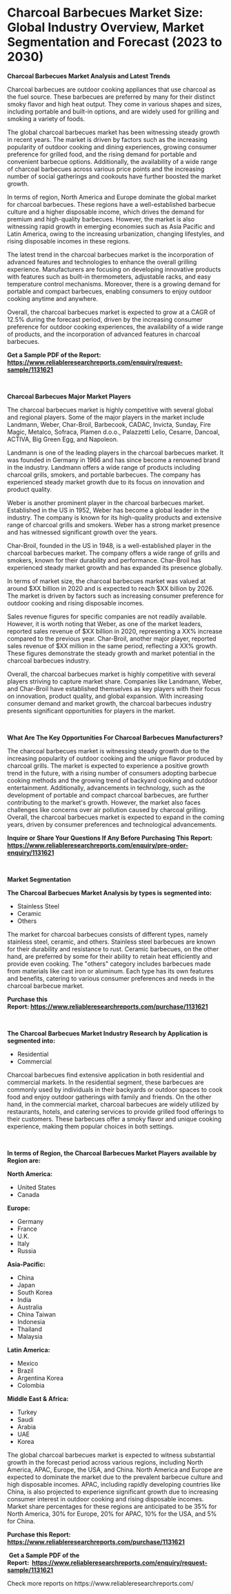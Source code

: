<p><h1>Charcoal Barbecues Market Size: Global Industry Overview, Market Segmentation and Forecast (2023 to 2030)</h1></p><p><strong>Charcoal Barbecues Market Analysis and Latest Trends</strong></p>
<p><p>Charcoal barbecues are outdoor cooking appliances that use charcoal as the fuel source. These barbecues are preferred by many for their distinct smoky flavor and high heat output. They come in various shapes and sizes, including portable and built-in options, and are widely used for grilling and smoking a variety of foods.</p><p>The global charcoal barbecues market has been witnessing steady growth in recent years. The market is driven by factors such as the increasing popularity of outdoor cooking and dining experiences, growing consumer preference for grilled food, and the rising demand for portable and convenient barbecue options. Additionally, the availability of a wide range of charcoal barbecues across various price points and the increasing number of social gatherings and cookouts have further boosted the market growth.</p><p>In terms of region, North America and Europe dominate the global market for charcoal barbecues. These regions have a well-established barbecue culture and a higher disposable income, which drives the demand for premium and high-quality barbecues. However, the market is also witnessing rapid growth in emerging economies such as Asia Pacific and Latin America, owing to the increasing urbanization, changing lifestyles, and rising disposable incomes in these regions.</p><p>The latest trend in the charcoal barbecues market is the incorporation of advanced features and technologies to enhance the overall grilling experience. Manufacturers are focusing on developing innovative products with features such as built-in thermometers, adjustable racks, and easy temperature control mechanisms. Moreover, there is a growing demand for portable and compact barbecues, enabling consumers to enjoy outdoor cooking anytime and anywhere.</p><p>Overall, the charcoal barbecues market is expected to grow at a CAGR of 12.5% during the forecast period, driven by the increasing consumer preference for outdoor cooking experiences, the availability of a wide range of products, and the incorporation of advanced features in charcoal barbecues.</p></p>
<p><strong>Get a Sample PDF of the Report:&nbsp; <a href="https://www.reliableresearchreports.com/enquiry/request-sample/1131621">https://www.reliableresearchreports.com/enquiry/request-sample/1131621</a></strong></p>
<p>&nbsp;</p>
<p><strong>Charcoal Barbecues Major Market Players</strong></p>
<p><p>The charcoal barbecues market is highly competitive with several global and regional players. Some of the major players in the market include Landmann, Weber, Char-Broil, Barbecook, CADAC, Invicta, Sunday, Fire Magic, Metalco, Sofraca, Plamen d.o.o., Palazzetti Lelio, Cesarre, Dancoal, ACTIVA, Big Green Egg, and Napoleon.</p><p>Landmann is one of the leading players in the charcoal barbecues market. It was founded in Germany in 1966 and has since become a renowned brand in the industry. Landmann offers a wide range of products including charcoal grills, smokers, and portable barbecues. The company has experienced steady market growth due to its focus on innovation and product quality. </p><p>Weber is another prominent player in the charcoal barbecues market. Established in the US in 1952, Weber has become a global leader in the industry. The company is known for its high-quality products and extensive range of charcoal grills and smokers. Weber has a strong market presence and has witnessed significant growth over the years.</p><p>Char-Broil, founded in the US in 1948, is a well-established player in the charcoal barbecues market. The company offers a wide range of grills and smokers, known for their durability and performance. Char-Broil has experienced steady market growth and has expanded its presence globally.</p><p>In terms of market size, the charcoal barbecues market was valued at around $XX billion in 2020 and is expected to reach $XX billion by 2026. The market is driven by factors such as increasing consumer preference for outdoor cooking and rising disposable incomes. </p><p>Sales revenue figures for specific companies are not readily available. However, it is worth noting that Weber, as one of the market leaders, reported sales revenue of $XX billion in 2020, representing a XX% increase compared to the previous year. Char-Broil, another major player, reported sales revenue of $XX million in the same period, reflecting a XX% growth. These figures demonstrate the steady growth and market potential in the charcoal barbecues industry.</p><p>Overall, the charcoal barbecues market is highly competitive with several players striving to capture market share. Companies like Landmann, Weber, and Char-Broil have established themselves as key players with their focus on innovation, product quality, and global expansion. With increasing consumer demand and market growth, the charcoal barbecues industry presents significant opportunities for players in the market.</p></p>
<p>&nbsp;</p>
<p><strong>What Are The Key Opportunities For Charcoal Barbecues Manufacturers?</strong></p>
<p><p>The charcoal barbecues market is witnessing steady growth due to the increasing popularity of outdoor cooking and the unique flavor produced by charcoal grills. The market is expected to experience a positive growth trend in the future, with a rising number of consumers adopting barbecue cooking methods and the growing trend of backyard cooking and outdoor entertainment. Additionally, advancements in technology, such as the development of portable and compact charcoal barbecues, are further contributing to the market's growth. However, the market also faces challenges like concerns over air pollution caused by charcoal grilling. Overall, the charcoal barbecues market is expected to expand in the coming years, driven by consumer preferences and technological advancements.</p></p>
<p><strong>Inquire or Share Your Questions If Any Before Purchasing This Report: <a href="https://www.reliableresearchreports.com/enquiry/pre-order-enquiry/1131621">https://www.reliableresearchreports.com/enquiry/pre-order-enquiry/1131621</a></strong></p>
<p>&nbsp;</p>
<p><strong>Market Segmentation</strong></p>
<p><strong>The Charcoal Barbecues Market Analysis by types is segmented into:</strong></p>
<p><ul><li>Stainless Steel</li><li>Ceramic</li><li>Others</li></ul></p>
<p><p>The market for charcoal barbecues consists of different types, namely stainless steel, ceramic, and others. Stainless steel barbecues are known for their durability and resistance to rust. Ceramic barbecues, on the other hand, are preferred by some for their ability to retain heat efficiently and provide even cooking. The "others" category includes barbecues made from materials like cast iron or aluminum. Each type has its own features and benefits, catering to various consumer preferences and needs in the charcoal barbecue market.</p></p>
<p><strong>Purchase this Report:&nbsp;<a href="https://www.reliableresearchreports.com/purchase/1131621">https://www.reliableresearchreports.com/purchase/1131621</a></strong></p>
<p>&nbsp;</p>
<p><strong>The Charcoal Barbecues Market Industry Research by Application is segmented into:</strong></p>
<p><ul><li>Residential</li><li>Commercial</li></ul></p>
<p><p>Charcoal barbecues find extensive application in both residential and commercial markets. In the residential segment, these barbecues are commonly used by individuals in their backyards or outdoor spaces to cook food and enjoy outdoor gatherings with family and friends. On the other hand, in the commercial market, charcoal barbecues are widely utilized by restaurants, hotels, and catering services to provide grilled food offerings to their customers. These barbecues offer a smoky flavor and unique cooking experience, making them popular choices in both settings.</p></p>
<p>&nbsp;</p>
<p><strong>In terms of Region, the Charcoal Barbecues Market Players available by Region are:</strong></p>
<p>
    <p> <strong> North America: </strong>
        <ul>
            <li>United States</li>
            <li>Canada</li>
        </ul>
        </p> 
    <p> <strong> Europe: </strong>
        <ul>
            <li>Germany</li>
            <li>France</li>
            <li>U.K.</li>
            <li>Italy</li>
            <li>Russia</li>
        </ul>
        </p> 
    <p> <strong> Asia-Pacific: </strong>
        <ul>
            <li>China</li>
            <li>Japan</li>
            <li>South Korea</li>
            <li>India</li>
            <li>Australia</li>
            <li>China Taiwan</li>
            <li>Indonesia</li>
            <li>Thailand</li>
            <li>Malaysia</li>
        </ul>
        </p> 
    <p> <strong> Latin America: </strong>
        <ul>
            <li>Mexico</li>
            <li>Brazil</li>
            <li>Argentina Korea</li>
            <li>Colombia</li>
        </ul>
        </p> 
    <p> <strong> Middle East & Africa: </strong>
        <ul>
            <li>Turkey</li>
            <li>Saudi</li>
            <li>Arabia</li>
            <li>UAE</li>
            <li>Korea</li>
        </ul>
    </p>
    </p>
<p><p>The global charcoal barbecues market is expected to witness substantial growth in the forecast period across various regions, including North America, APAC, Europe, the USA, and China. North America and Europe are expected to dominate the market due to the prevalent barbecue culture and high disposable incomes. APAC, including rapidly developing countries like China, is also projected to experience significant growth due to increasing consumer interest in outdoor cooking and rising disposable incomes. Market share percentages for these regions are anticipated to be 35% for North America, 30% for Europe, 20% for APAC, 10% for the USA, and 5% for China.</p></p>
<p><strong>Purchase this Report: <a href="https://www.reliableresearchreports.com/purchase/1131621">https://www.reliableresearchreports.com/purchase/1131621</a></strong></p>
<p>&nbsp;<strong>Get a Sample PDF of the Report:&nbsp;&nbsp;<a href="https://www.reliableresearchreports.com/enquiry/request-sample/1131621">https://www.reliableresearchreports.com/enquiry/request-sample/1131621</a></strong></p>
<p><strong></strong></p>
<p>Check more reports on https://www.reliableresearchreports.com/</p>